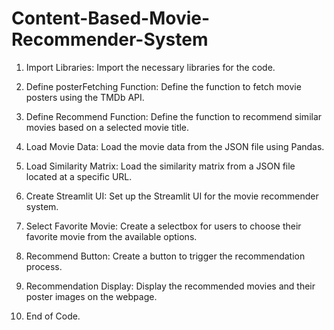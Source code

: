 # Content-Based-Movie-Recommender-System
1. Import Libraries: Import the necessary libraries for the code.

2. Define posterFetching Function: Define the function to fetch movie posters using the TMDb API.

3. Define Recommend Function: Define the function to recommend similar movies based on a selected movie title.

4. Load Movie Data: Load the movie data from the JSON file using Pandas.

5. Load Similarity Matrix: Load the similarity matrix from a JSON file located at a specific URL.

6. Create Streamlit UI: Set up the Streamlit UI for the movie recommender system.

7. Select Favorite Movie: Create a selectbox for users to choose their favorite movie from the available options.

8. Recommend Button: Create a button to trigger the recommendation process.

9. Recommendation Display: Display the recommended movies and their poster images on the webpage.

10. End of Code.
